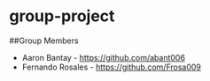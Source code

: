 # group-project


##Group Members 
* Aaron Bantay - https://github.com/abant006
* Fernando Rosales - https://github.com/Frosa009
